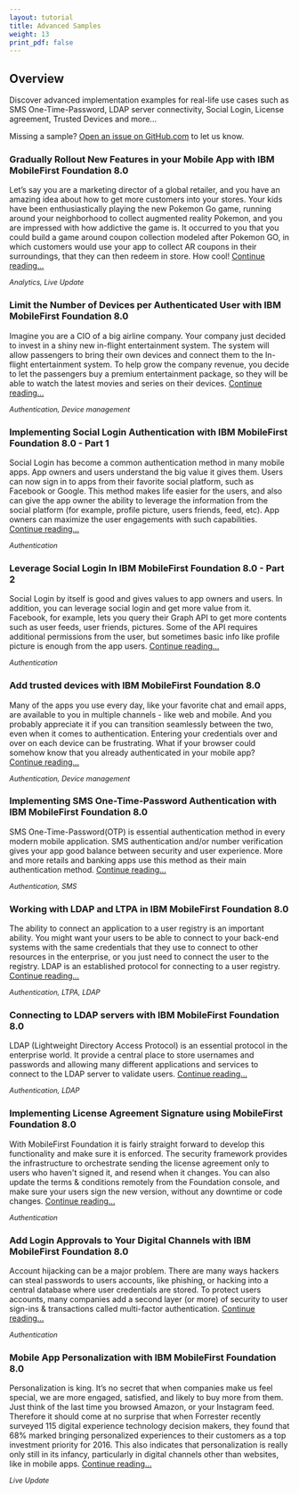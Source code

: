 ```yaml
---
layout: tutorial
title: Advanced Samples
weight: 13
print_pdf: false
---
```

<!-- NLS_CHARSET=UTF-8 -->
## Overview
Discover advanced implementation examples for real-life use cases such as SMS One-Time-Password, LDAP server connectivity, Social Login, License agreement, Trusted Devices and more...

Missing a sample? [Open an issue on GitHub.com](https://github.com/MobileFirst-Platform-Developer-Center/DevCenter/issues) to let us know.

### Gradually Rollout New Features in your Mobile App with IBM MobileFirst Foundation 8.0
Let’s say you are a marketing director of a global retailer, and you have an amazing idea about how to get more customers into your stores. Your kids have been enthusiastically playing the new Pokemon Go game, running around your neighborhood to collect augmented reality Pokemon, and you are impressed with how addictive the game is. It occurred to you that you could build a game around coupon collection modeled after Pokemon GO, in which customers would use your app to collect AR coupons in their surroundings, that they can then redeem in store. How cool! [Continue reading...]({{site.baseurl}}/blog/2016/09/11/liveupdate-and-analytics/)

<span style="font-size:90%;margin:0">*Analytics, Live Update*</span>

### Limit the Number of Devices per Authenticated User with IBM MobileFirst Foundation 8.0
Imagine you are a CIO of a big airline company. Your company just decided to invest in a shiny new in-flight entertainment system. The system will allow passengers to bring their own devices and connect them to the In-flight entertainment system. To help grow the company revenue, you decide to let the passengers buy a premium entertainment package, so they will be able to watch the latest movies and series on their devices. [Continue reading...]({{site.baseurl}}/blog/2016/08/07/limit-the-number-of-devices-per-authenticated-user/)

<span style="font-size:90%;margin:0">*Authentication, Device management*</span>

### Implementing Social Login Authentication with IBM MobileFirst Foundation 8.0 - Part 1
Social Login has become a common authentication method in many mobile apps. App owners and users understand the big value it gives them. Users can now sign in to apps from their favorite social platform, such as Facebook or Google. This method makes life easier for the users, and also can give the app owner the ability to leverage the information from the social platform (for example, profile picture, users friends, feed, etc). App owners can maximize the user engagements with such capabilities. [Continue reading...]({{site.baseurl}}/blog/2016/04/06/social-login-with-ibm-mobilefirst-platform-foundation/)

<span style="font-size:90%;margin:0">*Authentication*</span>

### Leverage Social Login In IBM MobileFirst Foundation 8.0 - Part 2
Social Login by itself is good and gives values to app owners and users. In addition, you can leverage social login and get more value from it. Facebook, for example, lets you query their Graph API to get more contents such as user feeds, user friends, pictures. Some of the API requires additional permissions from the user, but sometimes basic info like profile picture is enough from the app users. [Continue reading...]({{site.baseurl}}/blog/2016/04/12/leverage-the-social-login/)

<span style="font-size:90%;margin:0">*Authentication*</span>

### Add trusted devices with IBM MobileFirst Foundation 8.0
Many of the apps you use every day, like your favorite chat and email apps, are available to you in multiple channels - like web and mobile. And you probably appreciate it if you can transition seamlessly between the two, even when it comes to authentication. Entering your credentials over and over on each device can be frustrating. What if your browser could somehow know that you already authenticated in your mobile app? [Continue reading...]({{site.baseurl}}/blog/2016/07/31/add-trusted-device/)

<span style="font-size:90%;margin:0">*Authentication, Device management*</span>

### Implementing SMS One-Time-Password Authentication with IBM MobileFirst Foundation 8.0
SMS One-Time-Password(OTP) is essential authentication method in every modern mobile application. SMS authentication and/or number verification gives your app good balance between security and user experience. More and more retails and banking apps use this method as their main authentication method. [Continue reading...]({{site.baseurl}}/blog/2016/07/18/sms-otp-with-ibm-mobilefirst-foundation/)

<span style="font-size:90%;margin:0">*Authentication, SMS*</span>

### Working with LDAP and LTPA in IBM MobileFirst Foundation 8.0
The ability to connect an application to a user registry is an important ability. You might want your users to be able to connect to your back-end systems with the same credentials that they use to connect to other resources in the enterprise, or you just need to connect the user to the registry. LDAP is an established protocol for connecting to a user registry. [Continue reading...]({{site.baseurl}}/blog/2016/04/21/using-ldap-as-user-registry/)

<span style="font-size:90%;margin:0">*Authentication, LTPA, LDAP*</span>

### Connecting to LDAP servers with IBM MobileFirst Foundation 8.0
LDAP (Lightweight Directory Access Protocol) is an essential protocol in the enterprise world. It provide a central place to store usernames and passwords and allowing many different applications and services to connect to the LDAP server to validate users. [Continue reading...]({{site.baseurl}}/blog/2016/07/17/connecting-to-LDAP-with-ibm-mobilefirst-foundation/)

<span style="font-size:90%;margin:0">*Authentication, LDAP*</span>

### Implementing License Agreement Signature using MobileFirst Foundation 8.0
With MobileFirst Foundation it is fairly straight forward to develop this functionality and make sure it is enforced. The security framework provides the infrastructure to orchestrate sending the license agreement only to users who haven't signed it, and resend when it changes. You can also update the terms & conditions remotely from the Foundation console, and make sure your users sign the new version, without any downtime or code changes. [Continue reading...]({{site.baseurl}}/blog/2016/07/24/implementing-license-agreement-signature-using-mobilefirst-foundation-v8/)

<span style="font-size:90%;margin:0">*Authentication*</span>

### Add Login Approvals to Your Digital Channels with IBM MobileFirst Foundation 8.0
Account hijacking can be a major problem. There are many ways hackers can steal passwords to users accounts, like phishing, or hacking into a central database where user credentials are stored. To protect users accounts, many companies add a second layer (or more) of security to user sign-ins & transactions called multi-factor authentication. [Continue reading...]({{site.baseurl}}/blog/2016/12/04/login-approvals-with-ibm-mobilefirst-foundation/)

<span style="font-size:90%;margin:0">*Authentication*</span>

### Mobile App Personalization with IBM MobileFirst Foundation 8.0
Personalization is king. It’s no secret that when companies make us feel special, we are more engaged, satisfied, and likely to buy more from them. Just think of the last time you browsed Amazon, or your Instagram feed. Therefore it should come at no surprise that when Forrester recently surveyed 115 digital experience technology decision makers, they found that 68% marked bringing personalized experiences to their customers as a top investment priority for 2016. This also indicates that personalization is really only still in its infancy, particularly in digital channels other than websites, like in mobile apps. [Continue reading...]({{site.baseurl}}/blog/2016/10/30/personalization-with-ibm-mobilefirst-foundation/)

<span style="font-size:90%;margin:0">*Live Update*</span>
